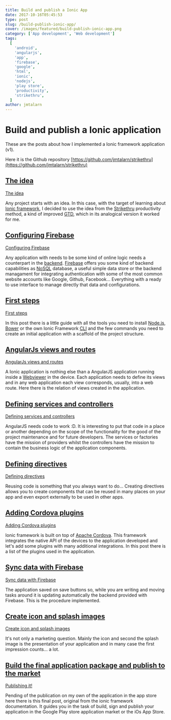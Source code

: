 ```yaml
---
title: Build and publish a Ionic App
date: 2017-10-16T05:45:53
type: post
slug: /build-publish-ionic-app/
cover: /images/featured/build-publish-ionic-app.png
category: ['App development', 'Web development']
tags:
  [
    'android',
    'angularjs',
    'app',
    'firebase',
    'google',
    'html',
    'ionic',
    'nodejs',
    'play store',
    'productivity',
    'strikethru',
  ]
author: jmtalarn
---
```


# Build and publish a Ionic application

These are the posts about how I implemented a Ionic framework application (v1).

<!--more-->

Here it is the Github repository [https://github.com/jmtalarn/strikethru](https://github.com/jmtalarn/strikethru)

## [The idea](/build-publish-ionic-app-i-idea)

<a href="https://blog.jmtalarn.com/build-publish-ionic-app-i-idea" class="card-preview" target="_blank">The idea</a>

Any project starts with an idea. In this case, with the target of learning about [Ionic framework](https://ionicframework.com/), I decided to use the idea from the [Strikethru](https://www.striketh.ru/) productivity method, a kind of improved [GTD](https://es.wikipedia.org/wiki/Getting_Things_Done), which in its analogical version it worked for me.

## [Configuring Firebase](/build-publish-ionic-app-configuring-firebase)

<a href="https://blog.jmtalarn.com/build-publish-ionic-app-configuring-firebase" class="card-preview" target="_blank">Configuring Firebase</a>

Any application with needs to be some kind of online logic needs a counterpart in the [backend](https://en.wikipedia.org/wiki/Front_and_back_ends). [Firebase](https://firebase.google.com/) offers you some kind of backend capabilities as [NoSQL](https://en.wikipedia.org/wiki/NoSQL) database, a useful simple data store or the backend managament for integrating authentication with some of the most common website accounts like Google, Github, Facebook... Everything with a ready to use interface to manage directly that data and configurations.

## [First steps](/build-publish-ionic-app-first-steps)

<a href="https://blog.jmtalarn.com/build-publish-ionic-app-first-steps" class="card-preview" target="_blank">First steps</a>

In this post there is a little guide with all the tools you need to install [Node.js](https://nodejs.org/en/), [Bower](https://bower.io/) or the own Ionic Framework [CLI](https://en.wikipedia.org/wiki/Command-line_interface) and the few commands you need to create an initial application with a scaffold of the project structure.

## [AngularJs views and routes](/build-publish-ionic-app-views-routes)

<a href="https://blog.jmtalarn.com/build-publish-ionic-app-views-routes" class="card-preview" target="_blank">AngularJs views and routes</a>

A Ionic application is nothing else than a AngularJS application running inside a [Webviewer](https://developer.telerik.com/featured/what-is-a-webview/) in the device. Each application needs to define its views and in any web application each view corresponds, usually, into a web route. Here there is the relation of views created in the application.

## [Defining services and controllers](/build-publish-ionic-app-angular-structure-services-controllers)

<a href="https://blog.jmtalarn.com/build-publish-ionic-app-angular-structure-services-controllers" class="card-preview" target="_blank">Defining services and controllers</a>

AngularJS needs code to work :D. It is interesting to put that code in a place or another depending on the scope of the functionality for the good of the project maintenance and for future developers. The services or factories have the mission of providers whilst the controllers have the mission to contain the business logic of the application components.

## [Defining directives](/build-publish-ionic-app-angular-structure-directives)

<a href="https://blog.jmtalarn.com/build-publish-ionic-app-angular-structure-directives" class="card-preview" target="_blank">Defining directives</a>

Reusing code is something that you always want to do... Creating directives allows you to create components that can be reused in many places on your app and even export externally to be used in other apps.

## [Adding Cordova plugins](/build-publish-ionic-app-cordova-plugins)

<a href="https://blog.jmtalarn.com/build-publish-ionic-app-cordova-plugins" class="card-preview" target="_blank">Adding Cordova plugins</a>

Ionic framework is built on top of [Apache Cordova](https://cordova.apache.org/). This framework integrates the native API of the devices to the application developed and let's add some plugins with many additional integrations. In this post there is a list of the plugins used in the application.

## [Sync data with Firebase](/build-publish-ionic-app-live-update-firebase-angularjs)

<a href="https://blog.jmtalarn.com/build-publish-ionic-app-live-update-firebase-angularjs" class="card-preview" target="_blank">Sync data with Firebase</a>

The application saved on save buttons so, while you are writing and moving tasks around it is updating automatically the backend provided with Firebase. This is the procedure implemented.

## [Create icon and splash images](/build-publish-ionic-app-icon-splash-images)

<a href="https://blog.jmtalarn.com/build-publish-ionic-app-icon-splash-images" class="card-preview" target="_blank">Create icon and splash images</a>

It's not only a marketing question. Mainly the icon and second the splash image is the presentation of your application and in many case the first impression counts... a lot.

## [Build the final application package and publish to the market](http://ionicframework.com/docs/v1/guide/publishing.html)

<a href="http://ionicframework.com/docs/v1/guide/publishing.html" class="card-preview" target="_blank">Publishing it!</a>

Pending of the publication on my own of the application in the app store here there is this final post, original from the ionic framework documentation. It guides you in the task of build, sign and publish your application in the Google Play store application market or the iOs App Store.
